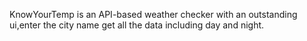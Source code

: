 KnowYourTemp is an API-based weather checker with an outstanding ui,enter the city name get all the data including day and night.
